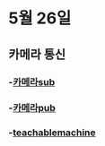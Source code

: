 # 5월 26일
## 카메라 통신
### -[카메라sub](my_cam_sub.py)
### -[카메라pub](my_cam_pub.py)

### -[teachablemachine](my_model.py)
